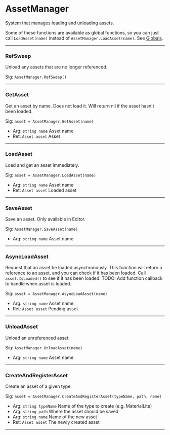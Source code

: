 # AssetManager

System that manages loading and unloading assets.

Some of these functions are available as global functions, so you can just call `LoadAsset(name)` instead of `AssetManager.LoadAsset(name)`. See [Globals](../Misc/Globals.md).

---
### RefSweep
Unload any assets that are no longer referenced.

Sig: `AssetManager.RefSweep()`

---
### GetAsset
Get an asset by name. Does not load it. Will return nil if the asset hasn't been loaded.

Sig: `asset = AssetManager.GetAsset(name)`
 - Arg: `string name` Asset name
 - Ret: `Asset asset` Asset
---
### LoadAsset
Load and get an asset immediately.

Sig: `asset = AssetManager.LoadAsset(name)`
 - Arg: `string name` Asset name
 - Ret: `Asset asset` Loaded asset
---
### SaveAsset
Save an asset. Only available in Editor.

Sig: `AssetManager.SaveAsset(name)`
 - Arg: `string name` Asset name
---
### AsyncLoadAsset
Request that an asset be loaded asynchronously. This function will return a reference to an asset, and you can check if it has been loaded. Call `asset:IsLoaded()` to see if it has been loaded. TODO: Add function callback to handle when asset is loaded.

Sig: `asset = AssetManager.AsyncLoadAsset(name)`
 - Arg: `string name` Asset name
 - Ret: `Asset asset` Pending asset
---
### UnloadAsset
Unload an unreferenced asset.

Sig: `AssetManager.UnloadAsset(name)`
 - Arg: `string name` Asset name
---
### CreateAndRegisterAsset
Create an asset of a given type.

Sig: `asset = AssetManager.CreateAndRegisterAsset(typeName, path, name)`
 - Arg: `string typeName` Name of the type to create (e.g. MaterialLite)
 - Arg: `string path` Where the asset should be saved
 - Arg: `string name` Name of the new asset
 - Ret: `Asset asset` The newly created asset
---
